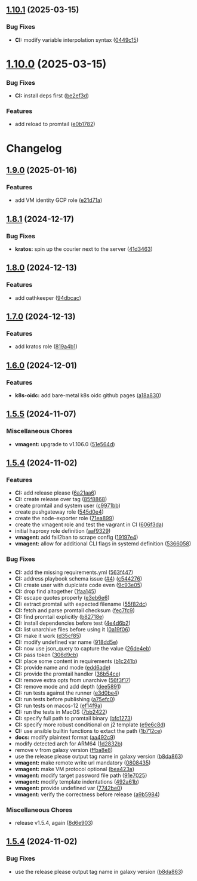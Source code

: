 ## [1.10.1](https://github.com/meysam81/ansible-collections/compare/v1.10.0...v1.10.1) (2025-03-15)


### Bug Fixes

* **CI:** modify variable interpolation syntax ([0449c15](https://github.com/meysam81/ansible-collections/commit/0449c15c1fe54444728af3ee44735dd277ed5ef9))

# [1.10.0](https://github.com/meysam81/ansible-collections/compare/v1.9.0...v1.10.0) (2025-03-15)


### Bug Fixes

* **CI:** install deps first ([be2ef3d](https://github.com/meysam81/ansible-collections/commit/be2ef3dac901e4e1875c2d8b699aca366a3832bb))


### Features

* add reload to promtail ([e0b1782](https://github.com/meysam81/ansible-collections/commit/e0b17826b5a8a0c14d013bc595210670ea8883c0))

# Changelog

## [1.9.0](https://github.com/meysam81/ansible-collections/compare/v1.8.1...v1.9.0) (2025-01-16)


### Features

* add VM identity GCP role ([e21d71a](https://github.com/meysam81/ansible-collections/commit/e21d71a5eca347fcaa8f88f32c6fbb23a21951af))

## [1.8.1](https://github.com/meysam81/ansible-collections/compare/v1.8.0...v1.8.1) (2024-12-17)


### Bug Fixes

* **kratos:** spin up the courier next to the server ([41d3463](https://github.com/meysam81/ansible-collections/commit/41d346382aa134d53dd49324f02e4652f86b8132))

## [1.8.0](https://github.com/meysam81/ansible-collections/compare/v1.7.0...v1.8.0) (2024-12-13)


### Features

* add oathkeeper ([94dbcac](https://github.com/meysam81/ansible-collections/commit/94dbcac6c98d5b121a5cbea70ed8e800c166a473))

## [1.7.0](https://github.com/meysam81/ansible-collections/compare/v1.6.0...v1.7.0) (2024-12-13)


### Features

* add kratos role ([819a4b1](https://github.com/meysam81/ansible-collections/commit/819a4b10ba502f38cca692d165d182261a0ea238))

## [1.6.0](https://github.com/meysam81/ansible-collections/compare/v1.5.5...v1.6.0) (2024-12-01)


### Features

* **k8s-oidc:** add bare-metal k8s oidc github pages ([a18a830](https://github.com/meysam81/ansible-collections/commit/a18a830dd194612e03afcb17ae15cd40073f8f4f))

## [1.5.5](https://github.com/meysam81/ansible-collections/compare/v1.5.4...v1.5.5) (2024-11-07)


### Miscellaneous Chores

* **vmagent:** upgrade to v1.106.0 ([51e564d](https://github.com/meysam81/ansible-collections/commit/51e564db055108dc938774f84f01e2a128dd5c3b))

## [1.5.4](https://github.com/meysam81/ansible-collections/compare/v1.5.4...v1.5.4) (2024-11-02)


### Features

* **CI:** add release please ([6a21aa6](https://github.com/meysam81/ansible-collections/commit/6a21aa6fcf4ca51281d27cfac266ef3203541fea))
* **CI:** create release over tag ([85f8868](https://github.com/meysam81/ansible-collections/commit/85f886857b035a1d9d78f4161e769d80cf5a21bb))
* create promtail and system user ([c9971bb](https://github.com/meysam81/ansible-collections/commit/c9971bb7ac2931a56ff0de5fc3bec9dc49faf795))
* create pushgateway role ([545d0e4](https://github.com/meysam81/ansible-collections/commit/545d0e46589fcb029c4a79d79b50ed68f90b732d))
* create the node-exporter role ([71ea899](https://github.com/meysam81/ansible-collections/commit/71ea899e0661f7342c141241a5c32bcecb581d14))
* create the vmagent role and test the vagrant in CI ([606f3da](https://github.com/meysam81/ansible-collections/commit/606f3da161260db88725d4f281389a163aedf10d))
* initial haproxy role definition ([aaf9329](https://github.com/meysam81/ansible-collections/commit/aaf932984d96aface8e60a94dd3587d70625b422))
* **vmagent:** add fail2ban to scrape config ([19197e4](https://github.com/meysam81/ansible-collections/commit/19197e45dd8772a2dbdcfaa28efee53fa92cbd9f))
* **vmagent:** allow for additional CLI flags in systemd definition ([5366058](https://github.com/meysam81/ansible-collections/commit/53660586a68921fa5cdccb925cc75e62849c3156))


### Bug Fixes

* **CI:** add the missing requirements.yml ([563f447](https://github.com/meysam81/ansible-collections/commit/563f447acd80db79b1c3d9ac8f10212f53cbd9c3))
* **CI:** address playbook schema issue ([#4](https://github.com/meysam81/ansible-collections/issues/4)) ([c544276](https://github.com/meysam81/ansible-collections/commit/c544276ed292c1a5d9f423c5123be71099e88b39))
* **CI:** create user with duplciate code even ([9c93e05](https://github.com/meysam81/ansible-collections/commit/9c93e058c26580be9a47527db928fa88f8475c90))
* **CI:** drop find altogether ([1faa145](https://github.com/meysam81/ansible-collections/commit/1faa14589df9080e19a2159f365019d4f1ee900b))
* **CI:** escape quotes properly ([e3eb6e6](https://github.com/meysam81/ansible-collections/commit/e3eb6e6106e0f79061876879ba9572f073aced62))
* **CI:** extract promtail with expected filename ([55f82dc](https://github.com/meysam81/ansible-collections/commit/55f82dc4637f2d8b390230bc6fe4027ae9cb897a))
* **CI:** fetch and parse promtail checksum ([fec7fc9](https://github.com/meysam81/ansible-collections/commit/fec7fc9bcc1ea7338e6cfeafe28e7838045f93fb))
* **CI:** find promtail explicitly ([b82718e](https://github.com/meysam81/ansible-collections/commit/b82718ed3645b87a80567ca8455c5c3aae3e6a37))
* **CI:** install dependencies before test ([4e4d6b2](https://github.com/meysam81/ansible-collections/commit/4e4d6b2df5387ccda07c8c8216f5068c6b7ac53b))
* **CI:** list unarchive files before using it ([0a19f06](https://github.com/meysam81/ansible-collections/commit/0a19f0677ece567f28532857081f83bb650b4bf5))
* **CI:** make it work ([d35cf85](https://github.com/meysam81/ansible-collections/commit/d35cf85f75e0ac1e8b3d265020cf678effc8eccd))
* **CI:** modify undefined var name ([918dd5e](https://github.com/meysam81/ansible-collections/commit/918dd5e12388d864d7617b0cb0e2ca43ad75451d))
* **CI:** now use json_query to capture the value ([26de4eb](https://github.com/meysam81/ansible-collections/commit/26de4ebd77b1ac492bf50ada85dd22225cb3b8e7))
* **CI:** pass token ([306d9cb](https://github.com/meysam81/ansible-collections/commit/306d9cba855002234b14fa8680e4b06020dc7d07))
* **CI:** place some content in requirements ([b1c241b](https://github.com/meysam81/ansible-collections/commit/b1c241bbd5c2db7ff1a61d1a3827fbb77622c94c))
* **CI:** provide name and mode ([edd6ade](https://github.com/meysam81/ansible-collections/commit/edd6adeefa016eb37fb03c236d7565ebacc9fdd5))
* **CI:** provide the promtail handler ([36b54ce](https://github.com/meysam81/ansible-collections/commit/36b54cede9d5508b509a117d692550dc896c934c))
* **CI:** remove extra opts from unarchive ([56f3f17](https://github.com/meysam81/ansible-collections/commit/56f3f1724add336044fb616a23d7ec067d06c3e3))
* **CI:** remove mode and add depth ([dee5891](https://github.com/meysam81/ansible-collections/commit/dee58916d7fc606994b9ef9394c9899a96323901))
* **CI:** run tests against the runner ([e3d0be4](https://github.com/meysam81/ansible-collections/commit/e3d0be4263e5cb4fce6aebc2dffa961748455ead))
* **CI:** run tests before publishing ([a75efc0](https://github.com/meysam81/ansible-collections/commit/a75efc04edc59af9be6279ed830905c26514ff15))
* **CI:** run tests on macos-12 ([ef14f9a](https://github.com/meysam81/ansible-collections/commit/ef14f9a427205f6dd4d6d883063b741bc551f6ec))
* **CI:** run the tests in MacOS ([7bb2422](https://github.com/meysam81/ansible-collections/commit/7bb24220732e196cbdd7a926f17c0f6ea49ff0a9))
* **CI:** specify full path to promtail binary ([bfc1273](https://github.com/meysam81/ansible-collections/commit/bfc1273294a58cca978c6268b29fd8e317ec5941))
* **CI:** specify more robust conditional on j2 template ([e9e6c8d](https://github.com/meysam81/ansible-collections/commit/e9e6c8df8fab1b3d92ff85ea96000967f9ffdc38))
* **CI:** use ansible builtin functions to extact the path ([1b712ce](https://github.com/meysam81/ansible-collections/commit/1b712ce689f33a5f510e19341da712dda143e022))
* **docs:** modify plaintext format ([aa492c9](https://github.com/meysam81/ansible-collections/commit/aa492c9b6dbca88e1b1b0704a6e83c14ae975487))
* modify detected arch for ARM64 ([1d2832b](https://github.com/meysam81/ansible-collections/commit/1d2832b429ec7b72f0b516bc82094d0ea52d6091))
* remove v from galaxy version ([ffba8e8](https://github.com/meysam81/ansible-collections/commit/ffba8e85bb826c7ebec039b3dc869ee15f70c52f))
* use the release please output tag name in galaxy version ([b8da863](https://github.com/meysam81/ansible-collections/commit/b8da86397577b9e9bc0119e8b8d024ca4cf5d5e0))
* **vmagent:** make remote write url mandatory ([0808435](https://github.com/meysam81/ansible-collections/commit/080843550c5a7cbd0ab2c3dece8db2429766e7a2))
* **vmagent:** make VM protocol optional ([bea423a](https://github.com/meysam81/ansible-collections/commit/bea423a5035f6ac8b9034e0500f58b9e7f4f36e2))
* **vmagent:** modify target password file path ([91e7025](https://github.com/meysam81/ansible-collections/commit/91e70255aba73ba9463794eb8ca3a7d1cd1688a0))
* **vmagent:** modify template indentations ([492a61b](https://github.com/meysam81/ansible-collections/commit/492a61bbffa7608aa4fa0fcb97252d51ccd757a4))
* **vmagent:** provide undefined var ([7742be0](https://github.com/meysam81/ansible-collections/commit/7742be04cc1474d8f70ec4bb88e2220e7d29d5d3))
* **vmagent:** verify the correctness before release ([a9b5984](https://github.com/meysam81/ansible-collections/commit/a9b5984cc28613f61260e47490a869c390a55762))


### Miscellaneous Chores

* release v1.5.4, again ([8d6e903](https://github.com/meysam81/ansible-collections/commit/8d6e903e956ab90bb5f9f8e633ff8a405ad6fb6a))

## [1.5.4](https://github.com/meysam81/ansible-collections/compare/v1.5.3...v1.5.4) (2024-11-02)


### Bug Fixes

* use the release please output tag name in galaxy version ([b8da863](https://github.com/meysam81/ansible-collections/commit/b8da86397577b9e9bc0119e8b8d024ca4cf5d5e0))
